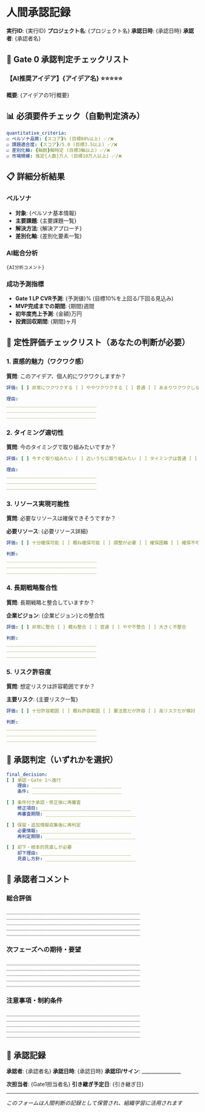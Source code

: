 # 人間承認記録

**実行ID**: {実行ID}
**プロジェクト名**: {プロジェクト名}
**承認日時**: {承認日時}
**承認者**: {承認者名}

## 🎯 Gate 0 承認判定チェックリスト

### 【AI推奨アイデア】{アイデア名} ⭐⭐⭐⭐⭐

**概要**: {アイデアの1行概要}

## 📊 必須要件チェック（自動判定済み）

```yaml
quantitative_criteria:
☑ ペルソナ品質: {スコア}% (目標80%以上) ✅/❌
☑ 課題適合度: {スコア}/5.0 (目標3.5以上) ✅/❌
☑ 差別化軸: {軸数}軸特定 (目標3軸以上) ✅/❌
☑ 市場規模: 推定{人数}万人 (目標10万人以上) ✅/❌
```

## 📋 詳細分析結果

### ペルソナ
- **対象**: {ペルソナ基本情報}
- **主要課題**: {主要課題一覧}
- **解決方法**: {解決アプローチ}
- **差別化軸**: {差別化要素一覧}

### AI総合分析

```
{AI分析コメント}
```

### 成功予測指標

- **Gate 1 LP CVR予測**: {予測値}% (目標10%を上回る/下回る見込み)
- **MVP完成までの期間**: {期間}週間
- **初年度売上予測**: {金額}万円
- **投資回収期間**: {期間}ヶ月

## 💭 定性評価チェックリスト（あなたの判断が必要）

### 1. 直感的魅力（ワクワク感）

**質問**: このアイデア、個人的にワクワクしますか？

```yaml
評価: [ ] 非常にワクワクする [ ] ややワクワクする [ ] 普通 [ ] あまりワクワクしない [ ] 全くワクワクしない

理由:
_________________________________
_________________________________
_________________________________
```

### 2. タイミング適切性

**質問**: 今のタイミングで取り組みたいですか？

```yaml
評価: [ ] 今すぐ取り組みたい [ ] 近いうちに取り組みたい [ ] タイミングは普通 [ ] もう少し後がよい [ ] 今は適切でない

理由:
_________________________________
_________________________________
_________________________________
```

### 3. リソース実現可能性

**質問**: 必要なリソースは確保できそうですか？

**必要リソース**: {必要リソース詳細}

```yaml
評価: [ ] 十分確保可能 [ ] 概ね確保可能 [ ] 調整が必要 [ ] 確保困難 [ ] 確保不可能

判断:
_________________________________
_________________________________
_________________________________
```

### 4. 長期戦略整合性

**質問**: 長期戦略と整合していますか？

**企業ビジョン**: {企業ビジョン}との整合性

```yaml
評価: [ ] 非常に整合 [ ] 概ね整合 [ ] 普通 [ ] やや不整合 [ ] 大きく不整合

判断:
_________________________________
_________________________________
_________________________________
```

### 5. リスク許容度

**質問**: 想定リスクは許容範囲ですか？

**主要リスク**: {主要リスク一覧}

```yaml
評価: [ ] 十分許容範囲 [ ] 概ね許容範囲 [ ] 要注意だが許容 [ ] 高リスクだが検討 [ ] 許容できない

判断:
_________________________________
_________________________________
_________________________________
```

## 🚦 承認判定（いずれかを選択）

```yaml
final_decision:
[ ] 承認・Gate 1へ進行
    理由: _________________________________
    条件: _________________________________

[ ] 条件付き承認・修正後に再審査
    修正項目: _________________________________
    再審査期限: _________________________________

[ ] 保留・追加情報収集後に再判定
    必要情報: _________________________________
    再判定期限: _________________________________

[ ] 却下・根本的見直しが必要
    却下理由: _________________________________
    見直し方針: _________________________________
```

## 📝 承認者コメント

### 総合評価

```
_________________________________________________
_________________________________________________
_________________________________________________
_________________________________________________
_________________________________________________
```

### 次フェーズへの期待・要望

```
_________________________________________________
_________________________________________________
_________________________________________________
_________________________________________________
_________________________________________________
```

### 注意事項・制約条件

```
_________________________________________________
_________________________________________________
_________________________________________________
_________________________________________________
_________________________________________________
```

## 🔖 承認記録

**承認者**: {承認者名}
**承認日時**: {承認日時}
**承認印/サイン**: ________________

**次担当者**: {Gate1担当者名}
**引き継ぎ予定日**: {引き継ぎ日}

---
*このフォームは人間判断の記録として保管され、組織学習に活用されます*